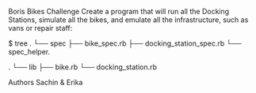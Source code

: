 Boris Bikes Challenge
Create a program that will run all the Docking Stations, simulate all the bikes, and emulate all the infrastructure, such as vans or repair staff:


$ tree
.
└── spec
	├── bike_spec.rb
    ├── docking_station_spec.rb
    └── spec_helper.

.
└── lib
	├── bike.rb
	└── docking_station.rb

Authors 
Sachin & Erika